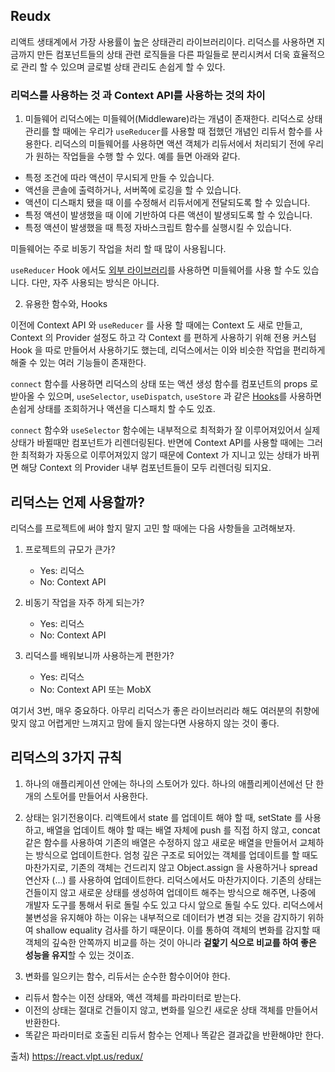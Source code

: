 ## Reudx
리액트 생태계에서 가장 사용률이 높은 상태관리 라이브러리이다.
리덕스를 사용하면 지금까지 만든 컴포넌트들의 상태 관련 로직들을 다른 파일들로 분리시켜서
 더욱 효율적으로 관리 할 수 있으며 글로벌 상태 관리도 손쉽게 할 수 있다.


### 리덕스를 사용하는 것 과 Context API를 사용하는 것의 차이
1. 미들웨어
리덕스에는 미들웨어(Middleware)라는 개념이 존재한다. 
리덕스로 상태 관리를 할 때에는 우리가  `useReducer`를 사용할 때 접했던 개념인 리듀서 함수를 사용한다. 
리덕스의 미들웨어를 사용하면 액션 객체가 리듀서에서 처리되기 전에 우리가 원하는 작업들을 수행 할 수 있다. 예를 들면 아래와 같다.

-   특정 조건에 따라 액션이 무시되게 만들 수 있습니다.
-   액션을 콘솔에 출력하거나, 서버쪽에 로깅을 할 수 있습니다.
-   액션이 디스패치 됐을 때 이를 수정해서 리듀서에게 전달되도록 할 수 있습니다.
-   특정 액션이 발생했을 때 이에 기반하여 다른 액션이 발생되도록 할 수 있습니다.
-   특정 액션이 발생했을 때 특정 자바스크립트 함수를 실행시킬 수 있습니다.

미들웨어는 주로 비동기 작업을 처리 할 때 많이 사용됩니다.

`useReducer`  Hook 에서도  [외부 라이브러리](https://github.com/streamich/react-use/blob/master/docs/createReducer.md)를 사용하면 미들웨어를 사용 할 수도 있습니다. 다만, 자주 사용되는 방식은 아니다.

2. 유용한 함수와, Hooks

이전에 Context API 와  `useReducer`  를 사용 할 때에는 Context 도 새로 만들고, Context 의 Provider 설정도 하고 각 Context 를 편하게 사용하기 위해 전용 커스텀 Hook 을 따로 만들어서 사용하기도 했는데, 리덕스에서는 이와 비슷한 작업을 편리하게 해줄 수 있는 여러 기능들이 존재한다.

`connect` 함수를 사용하면 리덕스의 상태 또는 액션 생성 함수를 컴포넌트의 props 로 받아올 수 있으며,  `useSelector`,  `useDispatch`,  `useStore`  과 같은  [Hooks](https://react-redux.js.org/api/hooks)를 사용하면 손쉽게 상태를 조회하거나 액션을 디스패치 할 수도 있죠.

`connect`  함수와  `useSelector`  함수에는 내부적으로 최적화가 잘 이루어져있어서 실제 상태가 바뀔때만 컴포넌트가 리렌더링된다. 반면에 Context API를 사용할 때에는 그러한 최적화가 자동으로 이루어져있지 않기 때문에 Context 가 지니고 있는 상태가 바뀌면 해당 Context 의 Provider 내부 컴포넌트들이 모두 리렌더링 되지요.


## 리덕스는 언제 사용할까?
리덕스를 프로젝트에 써야 할지 말지 고민 할 때에는 다음 사항들을 고려해보자.

1.  프로젝트의 규모가 큰가?
    -   Yes: 리덕스
    -   No: Context API

2.  비동기 작업을 자주 하게 되는가?
    -   Yes: 리덕스
    -   No: Context API

3.  리덕스를 배워보니까 사용하는게 편한가?
    -   Yes: 리덕스
    -   No: Context API 또는 MobX

여기서 3번, 매우 중요하다. 아무리 리덕스가 좋은 라이브러리라 해도 여러분의 취향에 맞지 않고 어렵게만 느껴지고 맘에 들지 않는다면 사용하지 않는 것이 좋다. 

## 리덕스의 3가지 규칙
1. 하나의 애플리케이션 안에는 하나의 스토어가 있다.
하나의 애플리케이션에선 단 한개의 스토어를 만들어서 사용한다. 

2. 상태는 읽기전용이다.
리액트에서 state 를 업데이트 해야 할 때, setState 를 사용하고, 배열을 업데이트 해야 할 때는 배열 자체에 push 를 직접 하지 않고, 
concat 같은 함수를 사용하여 기존의 배열은 수정하지 않고 새로운 배열을 만들어서 교체하는 방식으로 업데이트한다. 
엄청 깊은 구조로 되어있는 객체를 업데이트를 할 때도 마찬가지로, 기존의 객체는 건드리지 않고 Object.assign 을 사용하거나 spread 연산자 (...) 를 사용하여 업데이트한다.
리덕스에서도 마찬가지이다.
기존의 상태는 건들이지 않고 새로운 상태를 생성하여 업데이트 해주는 방식으로 해주면, 나중에 개발자 도구를 통해서 뒤로 돌릴 수도 있고 다시 앞으로 돌릴 수도 있다.
리덕스에서 불변성을 유지해야 하는 이유는 내부적으로 데이터가 변경 되는 것을 감지하기 위하여 shallow equality 검사를 하기 때문이다. 
이를 통하여 객체의 변화를 감지할 때 객체의 깊숙한 안쪽까지 비교를 하는 것이 아니라 **겉핥기 식으로 비교를 하여 좋은 성능을 유지**할 수 있는 것이죠.

3. 변화를 일으키는 함수, 리듀서는 순수한 함수이어야 한다.
- 리듀서 함수는 이전 상태와, 액션 객체를 파라미터로 받는다.
- 이전의 상태는 절대로 건들이지 않고, 변화를 일으킨 새로운 상태 객체를 만들어서 반환한다.
- 똑같은 파라미터로 호출된 리듀서 함수는 언제나 똑같은 결과값을 반환해야만 한다.


출처) https://react.vlpt.us/redux/
